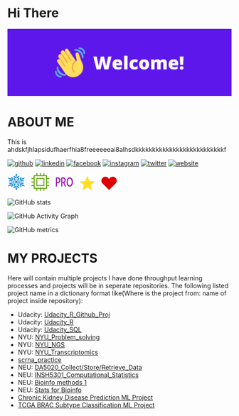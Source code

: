 # Hi There 
![Hi There ](https://github.com/zunqiu-wang/zunqiu-wang/blob/main/welcome1.png?raw=true)

# ABOUT ME
This is ahdskfjhlapsidufhaerfhia8freeeeeeai8alhsdkkkkkkkkkkkkkkkkkkkkkkkkkkf



[<img src='https://cdn.jsdelivr.net/npm/simple-icons@3.0.1/icons/github.svg' alt='github' height='40'>](https://github.com/zunqiu-wang)  [<img src='https://cdn.jsdelivr.net/npm/simple-icons@3.0.1/icons/linkedin.svg' alt='linkedin' height='40'>](https://www.linkedin.com/in/zqw1103/)  [<img src='https://cdn.jsdelivr.net/npm/simple-icons@3.0.1/icons/facebook.svg' alt='facebook' height='40'>](https://www.facebook.com/#)  [<img src='https://cdn.jsdelivr.net/npm/simple-icons@3.0.1/icons/instagram.svg' alt='instagram' height='40'>](https://www.instagram.com/#/)  [<img src='https://cdn.jsdelivr.net/npm/simple-icons@3.0.1/icons/twitter.svg' alt='twitter' height='40'>](https://twitter.com/#)  [<img src='https://cdn.jsdelivr.net/npm/simple-icons@3.0.1/icons/icloud.svg' alt='website' height='40'>](#)  

<a href='https://archiveprogram.github.com/'><img src='https://raw.githubusercontent.com/acervenky/animated-github-badges/master/assets/acbadge.gif' width='40' height='40'></a> <a href='https://docs.github.com/en/developers'><img src='https://raw.githubusercontent.com/acervenky/animated-github-badges/master/assets/devbadge.gif' width='40' height='40'></a> <a href='https://github.com/pricing'><img src='https://raw.githubusercontent.com/acervenky/animated-github-badges/master/assets/pro.gif' width='40' height='40'></a> <a href='https://stars.github.com/'><img src='https://raw.githubusercontent.com/acervenky/animated-github-badges/master/assets/starbadge.gif' width='35' height='35'></a> <a href='https://docs.github.com/en/github/supporting-the-open-source-community-with-github-sponsors'><img src='https://raw.githubusercontent.com/acervenky/animated-github-badges/master/assets/sponsorbadge.gif' width='35' height='35'></a> 

![GitHub stats](https://github-readme-stats.vercel.app/api?username=zunqiu-wang&show_icons=true&count_private=true)  

![GitHub Activity Graph](https://activity-graph.herokuapp.com/graph?username=zunqiu-wang)  

![GitHub metrics](https://metrics.lecoq.io/zunqiu-wang)  


# MY PROJECTS 

Here will contain multiple projects I have done throughput learning processes and projects will be in seperate repositories.
The following listed project name in a dictionary format like(Where is the project from: name of project inside repository):
- Udacity: [Udacity_R_Github_Proj](https://github.com/zunqiu-wang/Udacity-R-Github-Proj)
- Udacity: [Udacity_R](https://github.com/zunqiu-wang/Udacity_R)
- Udacity: [Udacity_SQL](https://github.com/zunqiu-wang/Udacity_SQL)
- NYU: [NYU_Problem_solving](https://github.com/zunqiu-wang/NYU_Problem_solving)
- NYU: [NYU_NGS](https://github.com/zunqiu-wang/NYU_NGS)
- NYU: [NYU_Transcriptomics](https://github.com/zunqiu-wang/NYU_Transcriptomics)
- [scrna_practice](https://github.com/zunqiu-wang/scrna_project)
- NEU: [DA5020_Collect/Store/Retrieve_Data](https://github.com/zunqiu-wang/DA5020)
- NEU: [INSH5301_Computational_Statistics](https://github.com/zunqiu-wang/INSH5301)
- NEU: [Bioinfo methods 1](https://github.com/zunqiu-wang/Bioinfo-methods-1)
- NEU: [Stats for Bioinfo](https://github.com/zunqiu-wang/Stats-for-Bioinf)
- [Chronic Kidney Disease Prediction ML Project](https://github.com/zunqiu-wang/Chronic-Kidney-Disease-Prediction-ML-project)
- [TCGA BRAC Subtype Classification ML Project](https://github.com/zunqiu-wang/TCGA-BRAC-ML-proj)


